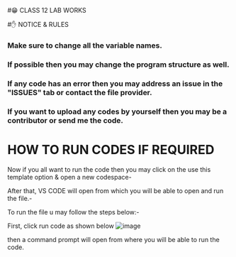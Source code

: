 #😁 CLASS 12 LAB WORKS

#✋ NOTICE & RULES

### Make sure to change all the variable names.

### If possible then you may change the program structure as well.

### If any code has an error then you may address an issue in the "ISSUES" tab or contact the file provider.

### If you want to upload any codes by yourself then you may be a contributor or send me the code.
 
# HOW TO RUN CODES IF REQUIRED

Now if you all want to run the code then you may click on the use this template option & open a new codespace-

After that, VS CODE will open from which you will be able to open and run the file.-

To run the file u may follow the steps below:-


First, click run code as shown below 
![image](https://github.com/ghostrunner0/CLASS-12-LAB-WORKS/assets/138878654/024300d1-8ad7-482b-b2f6-6b4eb706ec3f)

then a command prompt will open from where you will be able to run the code.
